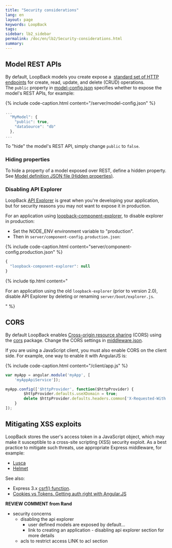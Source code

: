 ```yaml
---
title: "Security considerations"
lang: en
layout: page
keywords: LoopBack
tags:
sidebar: lb2_sidebar
permalink: /doc/en/lb2/Security-considerations.html
summary:
---
```


## Model REST APIs

By default, LoopBack models you create expose a 
[standard set of HTTP endpoints](http://apidocs.strongloop.com/loopback/#persistedmodel) for create, read, update, and delete (CRUD) operations.
The `public` property in [model-config.json](/doc/{{page.lang}}/lb2/model-config.json.html) specifies whether to expose the model's REST APIs, for example:

{% include code-caption.html content="/server/model-config.json" %}
```javascript
...
  "MyModel": {
    "public": true,
    "dataSource": "db"
  },
...
```

To "hide" the model's REST API, simply change `public` to `false`.

### Hiding properties

To hide a property of a model exposed over REST, define a hidden property.
See [Model definition JSON file (Hidden properties)](/doc/{{page.lang}}/lb2/Model-definition-JSON-file.html#hidden-properties).

### Disabling API Explorer

LoopBack [API Explorer](/doc/{{page.lang}}/lb2/Use-API-Explorer) is great when you're developing your application,
but for security reasons you may not want to expose it in production.

For an application using [loopback-component-explorer](https://github.com/strongloop/loopback-component-explorer), to disable explorer in production:

* Set the NODE_ENV environment variable to "production".
* Then in `server/component-config.production.json`:

{% include code-caption.html content="server/component-config.production.json" %}
```javascript
{
  "loopback-component-explorer": null
}
```

{% include tip.html content="

For an application using the old `loopback-explorer` (prior to version 2.0), disable API Explorer by deleting or renaming `server/boot/explorer.js`. 

" %}

## CORS

By default LoopBack enables [Cross-origin resource sharing](https://en.wikipedia.org/wiki/Cross-origin_resource_sharing)
(CORS) using the [cors](https://www.npmjs.com/package/cors) package. Change the CORS settings in [middleware.json](/doc/{{page.lang}}/lb2/middleware.json.html).

If you are using a JavaScript client, you must also enable CORS on the client side. For example, one way to enable it with AngularJS is:

{% include code-caption.html content="/client/app.js" %}
```javascript
var myApp = angular.module('myApp', [
    'myAppApiService']);

myApp.config(['$httpProvider', function($httpProvider) {
        $httpProvider.defaults.useXDomain = true;
        delete $httpProvider.defaults.headers.common['X-Requested-With'];
    }
]);
```

## Mitigating XSS exploits

LoopBack stores the user's access token in a JavaScript object, which may make it susceptible to a cross-site scripting (XSS) security exploit.
As a best practice to mitigate such threats, use appropriate Express middleware, for example:

* [Lusca](https://www.npmjs.org/package/lusca)
* [Helmet](https://www.npmjs.org/package/helmet)

See also:

* Express 3.x [csrf() function](http://expressjs.com/3x/api.html#csrf).
* [Cookies vs Tokens. Getting auth right with Angular.JS](https://auth0.com/blog/2014/01/07/angularjs-authentication-with-cookies-vs-token/)

<div class="sl-hidden"><strong>REVIEW COMMENT from Rand</strong><br>
  <ul>
    <li>security concerns<br>
      <ul>
        <li>disabling the api explorer
          <ul>
            <li>user defined models are exposed by default...</li>
            <li>link to creating an application - disabling api explorer section for more details</li>
          </ul>
        </li>
        <li>acls to restrict access LINK to acl section</li>
      </ul>
    </li>
  </ul>
</div>
